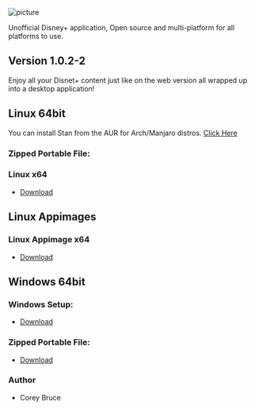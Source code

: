 ![picture](https://i.imgur.com/U4Mm9hA.png)

Unofficial Disney+ application, Open source and multi-platform for all platforms to use.

## Version 1.0.2-2

Enjoy all your Disnet+ content just like on the web version all wrapped up into a desktop application!


 ## Linux 64bit

 You can install Stan from the AUR for Arch/Manjaro distros.
 [Click Here](https://aur.archlinux.org/packages/disneyplus-bin)

 ### Zipped Portable File:

 ### Linux x64
 - [Download](https://gitlab.com/disnetplusdesktop/binaries/1.0.2-1/-/raw/main/Stan-linux-x64.tar.xz)
 
 ## Linux Appimages

  ### Linux Appimage x64
 - [Download](https://gitlab.com/disnetplusdesktop/binaries/1.0.2-1raw/main/Stan-x64.AppImage)


 ## Windows 64bit

 ### Windows Setup:
 - [Download](https://gitlab.com/disnetplusdesktop/binaries/1.0.2-1/-/raw/main/Stan%20Setup.exe)

 ### Zipped Portable File:
 - [Download](https://gitlab.com/disnetplusdesktop/binaries/1.0.2-1/-/raw/main/Stan-win32-x64.zip)

 ### Author
  * Corey Bruce
